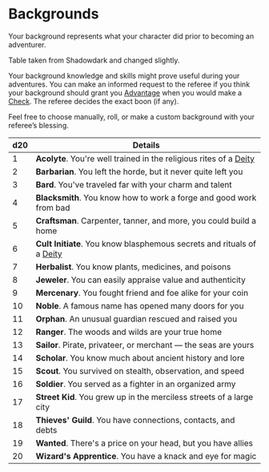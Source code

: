 ---
---

# Backgrounds

Your background represents what your character did prior to becoming an adventurer.

Table taken from Shadowdark and changed slightly.

Your background knowledge and skills might prove useful during your adventures. 
You can make an informed request to the referee if you think your background should grant you [Advantage](../Game%20Procedures/Dice%20Rolls/Advantage.md) when you would make a [Check](../Game%20Procedures/Check.md). The referee decides the exact boon (if any).

Feel free to choose manually, roll, or make a custom background with your referee’s blessing.

|d20|Details|
|---|-------|
|1|**Acolyte**. You're well trained in the religious rites of a [Deity](../Magic/Spells/Deities/Deities.md)|
|2|**Barbarian**. You left the horde, but it never quite left you|
|3|**Bard**. You've traveled far with your charm and talent|
|4|**Blacksmith**. You know how to work a forge and good work from bad|
|5|**Craftsman**. Carpenter, tanner, and more, you could build a home|
|6|**Cult Initiate**. You know blasphemous secrets and rituals of a [Deity](../Magic/Spells/Deities/Deities.md)|
|7|**Herbalist**. You know plants, medicines, and poisons|
|8|**Jeweler**. You can easily appraise value and authenticity|
|9|**Mercenary**. You fought friend and foe alike for your coin|
|10|**Noble**. A famous name has opened many doors for you|
|11|**Orphan**. An unusual guardian rescued and raised you|
|12|**Ranger**. The woods and wilds are your true home|
|13|**Sailor**. Pirate, privateer, or merchant — the seas are yours|
|14|**Scholar**. You know much about ancient history and lore|
|15|**Scout**. You survived on stealth, observation, and speed|
|16|**Soldier**. You served as a fighter in an organized army|
|17|**Street Kid**. You grew up in the merciless streets of a large city|
|18|**Thieves' Guild**. You have connections, contacts, and debts|
|19|**Wanted**. There's a price on your head, but you have allies|
|20|**Wizard's Apprentice**. You have a knack and eye for magic|
